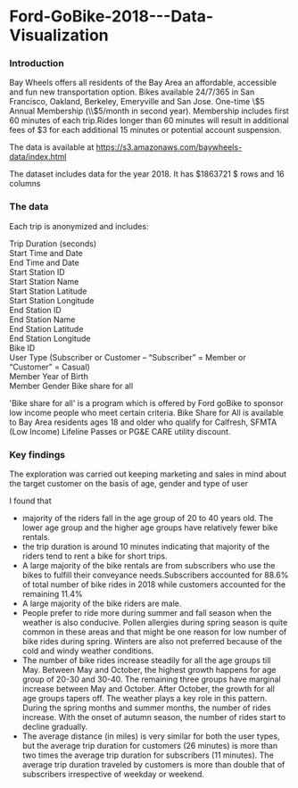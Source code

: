 # Ford-GoBike-2018---Data-Visualization

### Introduction
Bay Wheels offers all residents of the Bay Area an affordable, accessible and fun new transportation option. Bikes available 24/7/365 in San Francisco, Oakland, Berkeley, Emeryville and San Jose. One-time \\$5 Annual Membership (\\$5/month in second year). Membership includes first 60 minutes of each trip.Rides longer than 60 minutes will result in additional fees of $3 for each additional 15 minutes or potential account suspension.

The data is available at <a href="https://s3.amazonaws.com/baywheels-data/index.html"> https://s3.amazonaws.com/baywheels-data/index.html</a>

The dataset includes data for the year 2018. It has $1863721 $ rows and $16$ columns

### The data
Each trip is anonymized and includes:

Trip Duration (seconds)<br>
Start Time and Date<br>
End Time and Date<br>
Start Station ID<br>
Start Station Name<br>
Start Station Latitude<br>
Start Station Longitude<br>
End Station ID<br>
End Station Name<br>
End Station Latitude<br>
End Station Longitude<br>
Bike ID<br>
User Type (Subscriber or Customer – “Subscriber” = Member or “Customer” = Casual)<br>
Member Year of Birth<br>
Member Gender
Bike share for all

'Bike share for all' is a program which is offered by Ford goBike to sponsor low income people who meet certain criteria. Bike Share for All is available to Bay Area residents ages 18 and older who qualify for Calfresh, SFMTA (Low Income) Lifeline Passes or PG&E CARE utility discount. 

### Key findings
The exploration was carried out keeping marketing and sales in mind about the target customer on the basis of age, gender and type of user

I found that 
- majority of the riders fall in the age group of 20 to 40 years old. The lower age group and the higher age groups have relatively fewer bike rentals.
- the trip duration is around 10 minutes indicating that majority of the riders tend to rent a bike for short trips.
- A large majority of the bike rentals are from subscribers who use the bikes to fulfill their conveyance needs.Subscribers accounted for 88.6$\%$ of total number of bike rides in 2018 while customers accounted for the remaining 11.4$\%$
- A large majority of the bike riders are male. 
- People prefer to ride more during summer and fall season when the weather is also conducive. Pollen allergies during spring season is quite common in these areas and that might be one reason for low number of bike rides during spring. Winters are also not preferred because of the cold and windy weather conditions.
- The number of bike rides increase steadily for all the age groups till May. Between May and October, the highest growth happens for age group of 20-30 and 30-40. The remaining three groups have marginal increase between May and October. After October, the growth for all age groups tapers off. The weather plays a key role in this pattern. During the spring months and summer months, the number of rides increase. With the onset of autumn season, the number of rides start to decline gradually.
- The average distance (in miles) is very similar for both the user types, but the average trip duration for customers (26 minutes) is more than two times the average trip duration for subscribers (11 minutes). The average trip duration traveled by customers is more than double that of subscribers irrespective of weekday or weekend.
